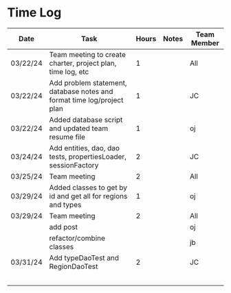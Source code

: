 # Time Log
| Date     | Task                                                                   | Hours | Notes | Team Member |
|----------|------------------------------------------------------------------------|-------|-------|-------------|
| 03/22/24 | Team meeting  to create charter, project plan, time log, etc           | 1     |       | All         |
| 03/22/24 | Add problem statement, database notes and format time log/project plan | 1     |       | JC          |
| 03/22/24 | Added database script and updated team resume file                     | 1     |       | oj          |
| 03/24/24 | Add entities, dao, dao tests, propertiesLoader, sessionFactory         | 2     |       | JC          |
| 03/25/24 | Team meeting                                                           | 2     |       | All         |
| 03/29/24 | Added classes to get by id and get all for regions and types           | 1     |       | oj          |
| 03/29/24 | Team meeting                                                           | 2     |       | All         |
|          | add post                                                               |       |       | oj          |
|          | refactor/combine classes                                               |       |       | jb          |
| 03/31/24 | Add typeDaoTest and RegionDaoTest                                      | 2     |       | JC          |
|          |                                                                        |       |       |             |
|          |                                                                        |       |       |             |
|          |                                                                        |       |       |             |
|          |                                                                        |       |       |             |
|          |                                                                        |       |       |             |
